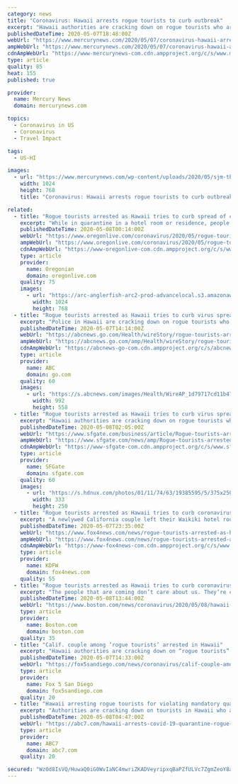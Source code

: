 ```yaml
---
category: news
title: "Coronavirus: Hawaii arrests rogue tourists to curb outbreak"
excerpt: "Hawaii authorities are cracking down on rogue tourists who are visiting beaches, riding personal watercraft, shopping and generally flouting strict requirements that they quarantine for 14 days after arriving."
publishedDateTime: 2020-05-07T18:48:00Z
webUrl: "https://www.mercurynews.com/2020/05/07/coronavirus-hawaii-arrests-rogue-tourists-to-curb-outbreak/"
ampWebUrl: "https://www.mercurynews.com/2020/05/07/coronavirus-hawaii-arrests-rogue-tourists-to-curb-outbreak/amp/"
cdnAmpWebUrl: "https://www-mercurynews-com.cdn.ampproject.org/c/s/www.mercurynews.com/2020/05/07/coronavirus-hawaii-arrests-rogue-tourists-to-curb-outbreak/amp/"
type: article
quality: 85
heat: 155
published: true

provider:
  name: Mercury News
  domain: mercurynews.com

topics:
  - Coronavirus in US
  - Coronavirus
  - Travel Impact

tags:
  - US-HI

images:
  - url: "https://www.mercurynews.com/wp-content/uploads/2020/05/sjm-tbreak-Rougue-Tourists_74292758.jpg?w=1024&h=768"
    width: 1024
    height: 768
    title: "Coronavirus: Hawaii arrests rogue tourists to curb outbreak"

related:
  - title: "Rogue tourists arrested as Hawaii tries to curb spread of coronavirus"
    excerpt: "While in quarantine in a hotel room or residence, people aren't allowed to leave for anything other than medical emergencies."
    publishedDateTime: 2020-05-08T00:14:00Z
    webUrl: "https://www.oregonlive.com/coronavirus/2020/05/rogue-tourists-arrested-as-hawaii-tries-to-curb-spread-of-coronavirus.html"
    ampWebUrl: "https://www.oregonlive.com/coronavirus/2020/05/rogue-tourists-arrested-as-hawaii-tries-to-curb-spread-of-coronavirus.html?outputType=amp"
    cdnAmpWebUrl: "https://www-oregonlive-com.cdn.ampproject.org/c/s/www.oregonlive.com/coronavirus/2020/05/rogue-tourists-arrested-as-hawaii-tries-to-curb-spread-of-coronavirus.html?outputType=amp"
    type: article
    provider:
      name: Oregonian
      domain: oregonlive.com
    quality: 75
    images:
      - url: "https://arc-anglerfish-arc2-prod-advancelocal.s3.amazonaws.com/public/3SCDEND72BDRBMDMAYQJO6SPIM.jpg"
        width: 1024
        height: 768
  - title: "Rogue tourists arrested as Hawaii tries to curb virus spread"
    excerpt: "Police in Hawaii are cracking down on rogue tourists who are visiting beaches, riding personal watercraft, and generally flouting strict requirements that they quarantine for 14 days after arriving"
    publishedDateTime: 2020-05-07T14:14:00Z
    webUrl: "https://abcnews.go.com/Health/wireStory/rogue-tourists-arrested-hawaii-curb-virus-spread-70554776"
    ampWebUrl: "https://abcnews.go.com/amp/Health/wireStory/rogue-tourists-arrested-hawaii-curb-virus-spread-70554776"
    cdnAmpWebUrl: "https://abcnews-go-com.cdn.ampproject.org/c/s/abcnews.go.com/amp/Health/wireStory/rogue-tourists-arrested-hawaii-curb-virus-spread-70554776"
    type: article
    provider:
      name: ABC
      domain: go.com
    quality: 60
    images:
      - url: "https://s.abcnews.com/images/Health/WireAP_1d79717cd11b47a18f7a9bc0b3b1dc79_16x9_992.jpg"
        width: 992
        height: 558
  - title: "Rogue tourists arrested as Hawaii tries to curb virus spread"
    excerpt: "Hawaii authorities are cracking down on rogue tourists who are visiting beaches, riding personal watercraft, shopping and generally flouting strict requirements that they quarantine for 14 days after arriving."
    publishedDateTime: 2020-05-08T02:05:00Z
    webUrl: "https://www.sfgate.com/business/article/Rogue-tourists-arrested-as-Hawaii-tries-to-curb-15253488.php"
    ampWebUrl: "https://www.sfgate.com/news/amp/Rogue-tourists-arrested-as-Hawaii-tries-to-curb-15253488.php"
    cdnAmpWebUrl: "https://www-sfgate-com.cdn.ampproject.org/c/s/www.sfgate.com/news/amp/Rogue-tourists-arrested-as-Hawaii-tries-to-curb-15253488.php"
    type: article
    provider:
      name: SFGate
      domain: sfgate.com
    quality: 60
    images:
      - url: "https://s.hdnux.com/photos/01/11/74/63/19385595/5/375x250.jpg"
        width: 333
        height: 250
  - title: "Rogue tourists arrested as Hawaii tries to curb coronavirus spread"
    excerpt: "A newlywed California couple left their Waikiki hotel room repeatedly, despite being warned by hotel staff, and were arrested."
    publishedDateTime: 2020-05-07T23:35:00Z
    webUrl: "https://www.fox4news.com/news/rogue-tourists-arrested-as-hawaii-tries-to-curb-coronavirus-spread"
    ampWebUrl: "https://www.fox4news.com/news/rogue-tourists-arrested-as-hawaii-tries-to-curb-coronavirus-spread.amp"
    cdnAmpWebUrl: "https://www-fox4news-com.cdn.ampproject.org/c/s/www.fox4news.com/news/rogue-tourists-arrested-as-hawaii-tries-to-curb-coronavirus-spread.amp"
    type: article
    provider:
      name: KDFW
      domain: fox4news.com
    quality: 55
  - title: "Rogue tourists arrested as Hawaii tries to curb coronavirus spread"
    excerpt: "The people that are coming don’t care about us. They’re coming to Hawaii on the cheap and they obviously could care less whether they get the virus or not.”"
    publishedDateTime: 2020-05-08T13:44:00Z
    webUrl: "https://www.boston.com/news/coronavirus/2020/05/08/hawaii-tourists-arrested"
    type: article
    provider:
      name: Boston.com
      domain: boston.com
    quality: 35
  - title: "Calif. couple among ‘rogue tourists’ arrested in Hawaii"
    excerpt: "Hawaii authorities are cracking down on “rogue tourists” who are visiting beaches, riding personal watercraft, shopping and generally flouting strict requirements."
    publishedDateTime: 2020-05-07T14:33:00Z
    webUrl: "https://fox5sandiego.com/news/coronavirus/calif-couple-among-rogue-tourists-arrested-in-hawaii/"
    type: article
    provider:
      name: Fox 5 San Diego
      domain: fox5sandiego.com
    quality: 20
  - title: "Hawaii arresting rogue tourists for violating mandatory quarantine"
    excerpt: "Authorities are cracking down on tourists in Hawaii who are not following quarantine orders after they arrive. The so-called rogue tourists are being arrested for violating a 14-day mandatory quarantine policy prompted by the coronavirus pandemic."
    publishedDateTime: 2020-05-08T04:47:00Z
    webUrl: "https://abc7.com/hawaii-arrests-covid-19-quarantine-rogue-tourists-arrested-california-couple-in/6162156/"
    type: article
    provider:
      name: ABC7
      domain: abc7.com
    quality: 20

secured: "WzOd8IsVQ/HuwaQ0iG0WvIaNC4mwriZKADVeyripxqBaPZfULVc7ZgmZeoY8aKPPGzbqUyZtyjQEXgeRrfEplG1340J3JTctQQgQFIpy4ptJnzHUoLuc8cZeLa+FZMf9hJcVK1pza8Pks2FV25QOMNPPNgXN/SJdVKolwIBu5pgzVBSZCARhXblBEPCl82oxFpdLpRBp8vcEWs/kU3XJpOZ/eCkXAGqc+hMlhCUnZWY4H3n0pA6mqEFqL2oQHsCehe72QQENMZSrxIJvAiakQnJFNAgeqEEPv+JfYSwwdWIa49t02qTQo5Urj96CWwVQ5eSDg4k/OTlNf6QCv0VLFkfVEyFPq6mLdehqYh8fr+2GAsdFmBdDeaX6vvEoNUPru0oSdzc5scezlOivAzNPFqF2jKlNLFFDpjaTHoB93MQ6eZc03Qd4J7h6ZQMpJvwMT0EuzctFqFaqWQ4TxKu8TUAOooRrEEbFHiQW5yTDhCc=;TO5vcbuYLUi4eCi+tjDjxQ=="
---
```


